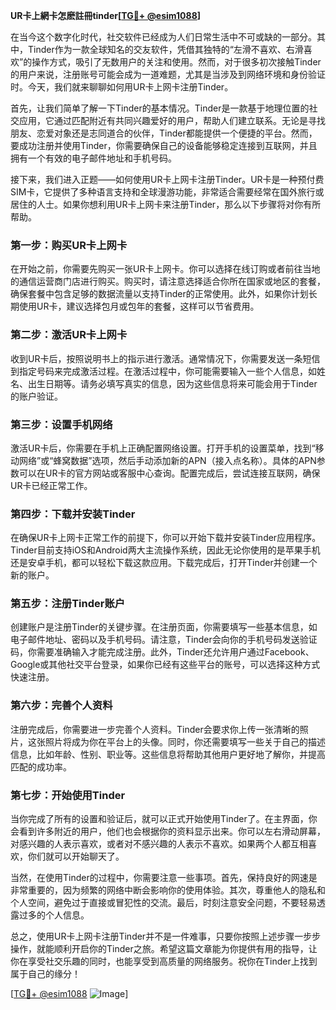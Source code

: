 **UR卡上網卡怎麽註冊tinder[[TG💪+ @esim1088](https://t.me/s/esim1088)]**

在当今这个数字化时代，社交软件已经成为人们日常生活中不可或缺的一部分。其中，Tinder作为一款全球知名的交友软件，凭借其独特的“左滑不喜欢、右滑喜欢”的操作方式，吸引了无数用户的关注和使用。然而，对于很多初次接触Tinder的用户来说，注册账号可能会成为一道难题，尤其是当涉及到网络环境和身份验证时。今天，我们就来聊聊如何用UR卡上网卡注册Tinder。

首先，让我们简单了解一下Tinder的基本情况。Tinder是一款基于地理位置的社交应用，它通过匹配附近有共同兴趣爱好的用户，帮助人们建立联系。无论是寻找朋友、恋爱对象还是志同道合的伙伴，Tinder都能提供一个便捷的平台。然而，要成功注册并使用Tinder，你需要确保自己的设备能够稳定连接到互联网，并且拥有一个有效的电子邮件地址和手机号码。

接下来，我们进入正题——如何使用UR卡上网卡注册Tinder。UR卡是一种预付费SIM卡，它提供了多种语言支持和全球漫游功能，非常适合需要经常在国外旅行或居住的人士。如果你想利用UR卡上网卡来注册Tinder，那么以下步骤将对你有所帮助。

### 第一步：购买UR卡上网卡

在开始之前，你需要先购买一张UR卡上网卡。你可以选择在线订购或者前往当地的通信运营商门店进行购买。购买时，请注意选择适合你所在国家或地区的套餐，确保套餐中包含足够的数据流量以支持Tinder的正常使用。此外，如果你计划长期使用UR卡，建议选择包月或包年的套餐，这样可以节省费用。

### 第二步：激活UR卡上网卡

收到UR卡后，按照说明书上的指示进行激活。通常情况下，你需要发送一条短信到指定号码来完成激活过程。在激活过程中，你可能需要输入一些个人信息，如姓名、出生日期等。请务必填写真实的信息，因为这些信息将来可能会用于Tinder的账户验证。

### 第三步：设置手机网络

激活UR卡后，你需要在手机上正确配置网络设置。打开手机的设置菜单，找到“移动网络”或“蜂窝数据”选项，然后手动添加新的APN（接入点名称）。具体的APN参数可以在UR卡的官方网站或客服中心查询。配置完成后，尝试连接互联网，确保UR卡已经正常工作。

### 第四步：下载并安装Tinder

在确保UR卡上网卡正常工作的前提下，你可以开始下载并安装Tinder应用程序。Tinder目前支持iOS和Android两大主流操作系统，因此无论你使用的是苹果手机还是安卓手机，都可以轻松下载这款应用。下载完成后，打开Tinder并创建一个新的账户。

### 第五步：注册Tinder账户

创建账户是注册Tinder的关键步骤。在注册页面，你需要填写一些基本信息，如电子邮件地址、密码以及手机号码。请注意，Tinder会向你的手机号码发送验证码，你需要准确输入才能完成注册。此外，Tinder还允许用户通过Facebook、Google或其他社交平台登录，如果你已经有这些平台的账号，可以选择这种方式快速注册。

### 第六步：完善个人资料

注册完成后，你需要进一步完善个人资料。Tinder会要求你上传一张清晰的照片，这张照片将成为你在平台上的头像。同时，你还需要填写一些关于自己的描述信息，比如年龄、性别、职业等。这些信息将帮助其他用户更好地了解你，并提高匹配的成功率。

### 第七步：开始使用Tinder

当你完成了所有的设置和验证后，就可以正式开始使用Tinder了。在主界面，你会看到许多附近的用户，他们也会根据你的资料显示出来。你可以左右滑动屏幕，对感兴趣的人表示喜欢，或者对不感兴趣的人表示不喜欢。如果两个人都互相喜欢，你们就可以开始聊天了。

当然，在使用Tinder的过程中，你需要注意一些事项。首先，保持良好的网速是非常重要的，因为频繁的网络中断会影响你的使用体验。其次，尊重他人的隐私和个人空间，避免过于直接或冒犯性的交流。最后，时刻注意安全问题，不要轻易透露过多的个人信息。

总之，使用UR卡上网卡注册Tinder并不是一件难事，只要你按照上述步骤一步步操作，就能顺利开启你的Tinder之旅。希望这篇文章能为你提供有用的指导，让你在享受社交乐趣的同时，也能享受到高质量的网络服务。祝你在Tinder上找到属于自己的缘分！

[[TG💪+ @esim1088](https://t.me/s/esim1088) ![Image](https://i.postimg.cc/4NQfJmqS/Snipaste-2025-05-13-00-14-12.png)]